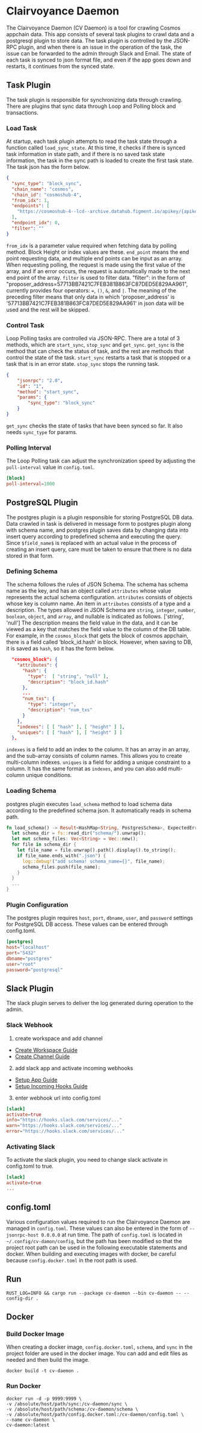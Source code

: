 # Clairvoyance Daemon
The Clairvoyance Daemon (CV Daemon) is a tool for crawling Cosmos appchain data.
This app consists of several task plugins to crawl data and a postgresql plugin to store data.
The task plugin is controlled by the JSON-RPC plugin, and when there is an issue in the operation of the task, the issue can be forwarded to the admin through Slack and Email.
The state of each task is synced to json format file, and even if the app goes down and restarts, it continues from the synced state.

## Task Plugin
The task plugin is responsible for synchronizing data through crawling.
There are plugins that sync data through Loop and Polling block and transactions.

### Load Task
At startup, each task plugin attempts to read the task state through a function called `load_sync_state`.
At this time, it checks if there is synced task information in state path, and if there is no saved task state information, the task in the sync path is loaded to create the first task state.  
The task json has the form below.

```json
{
  "sync_type": "block_sync",
  "chain_name": "cosmos",
  "chain_id": "cosmoshub-4",
  "from_idx": 1,
  "endpoints": [
    "https://cosmoshub-4--lcd--archive.datahub.figment.io/apikey/{apikey}"
  ],
  "endpoint_idx": 0,
  "filter": ""
}

```
`from_idx` is a parameter value required when fetching data by polling method. Block Height or index values are these.
`end_point` means the end point requesting data, and multiple end points can be input as an array. When requesting polling, the request is made using the first value of the array, and if an error occurs, the request is automatically made to the next end point of the array.
`filter` is used to filter data. "filter": in the form of "proposer_address=57713BB7421C7FEB381B863FC87DED5E829AA961", currently provides four operators: `=`, `()`, `&`, and `|`. The meaning of the preceding filter means that only data in which 'proposer_address' is '57713BB7421C7FEB381B863FC87DED5E829AA961' in json data will be used and the rest will be skipped.

### Control Task
Loop Polling tasks are controlled via JSON-RPC.
There are a total of 3 methods, which are `start_sync`, `stop_sync` and `get_sync`. 
`get_sync` is the method that can check the status of task, and the rest are methods that control the state of the task.
`start_sync` restarts a task that is stopped or a task that is in an error state.
`stop_sync` stops the running task.
```json
{
    "jsonrpc": "2.0",
    "id": "1",
    "method": "start_sync",
    "params": {
        "sync_type": "block_sync"
    }
}
```
`get_sync` checks the state of tasks that have been synced so far. It also needs `sync_type` for params.

### Polling Interval
The Loop Polling task can adjust the synchronization speed by adjusting the `poll-interval` value in `config.toml`.
```toml
[block]
poll-interval=1000
```

## PostgreSQL Plugin
The postgres plugin is a plugin responsible for storing PostgreSQL DB data.
Data crawled in task is delivered in message form to postgres plugin along with schema name, and postgres plugin saves data by changing data into insert query according to predefined schema and executing the query.
Since `$field_name$` is replaced with an actual value in the process of creating an insert query, care must be taken to ensure that there is no data stored in that form.

### Defining Schema
The schema follows the rules of JSON Schema.
The schema has schema name as the key, and has an object called `attributes` whose value represents the actual schema configuration.
`attributes` consists of objects whose key is column name.
An item in `attributes` consists of a type and a description.
The types allowed in JSON Schema are `string`, `integer`, `number`, `boolean`, `object`, and `array`, and nullable is indicated as follows. ['string', 'null']
The description means the field value in the data, and it can be viewed as a key that matches the field value to the column of the DB table.
For example, in the `cosmos_block` that gets the block of cosmos appchain, there is a field called ‘block_id.hash’ in block. However, when saving to DB, it is saved as `hash`, so it has the form below.
```json
  "cosmos_block": {
    "attributes": {
      "hash": {
        "type":  [ "string", "null" ],
        "description": "block_id.hash"
      },
      ...
      "num_txs": {
        "type": "integer",
        "description": "num_txs"
      }
    },
    "indexes": [ [ "hash" ], [ "height" ] ],
    "uniques": [ [ "hash" ], [ "height" ] ]
  },
```
`indexes` is a field to add an index to the column. It has an array in an array, and the sub-array consists of column names. This allows you to create multi-column indexes.
`uniques` is a field for adding a unique constraint to a column. It has the same format as `indexes`, and you can also add multi-column unique conditions.

### Loading Schema
postgres plugin executes `load_schema` method to load schema data according to the predefined schema json.
It automatically reads in schema path.
```rust
fn load_schema() -> Result<HashMap<String, PostgresSchema>, ExpectedError> {
  let schema_dir = fs::read_dir("schema/").unwrap();
  let mut schema_files: Vec<String> = Vec::new();
  for file in schema_dir {
    let file_name = file.unwrap().path().display().to_string();
    if file_name.ends_with(".json") {
      log::debug!("add schema! schema_name={}", file_name);
      schema_files.push(file_name);
    }
  }
  ...
}
```

### Plugin Configuration
The postgres plugin requires `host`, `port`, `dbname`, `user`, and `password` settings for PostgreSQL DB access.
These values can be entered through config.toml.
```toml
[postgres]
host="localhost"
port="5432"
dbname="postgres"
user="root"
password="postgresql"
```

## Slack Plugin
The slack plugin serves to deliver the log generated during operation to the admin.

### Slack Webhook
1. create workspace and add channel
- [Create Workspace Guide](https://slack.com/intl/en-kr/help/articles/206845317-Create-a-Slack-workspace)
- [Create Channel Guide](https://slack.com/intl/en-kr/help/articles/201402297-Create-a-channel)

2. add slack app and activate incoming webhooks
- [Setup App Guide](https://api.slack.com/authentication/basics)
- [Setup Incoming Hooks Guide](https://api.slack.com/messaging/webhooks)

3. enter webhook url into config.toml
```toml
[slack]
activate=true
info="https://hooks.slack.com/services/..."
warn="https://hooks.slack.com/services/..."
error="https://hooks.slack.com/services/..."
```

### Activating Slack
To activate the slack plugin, you need to change slack activate in config.toml to true.
```toml
[slack]
activate=true
...
```

## config.toml
Various configuration values required to run the Clairvoyance Daemon are managed in `config.toml`.
These values can also be entered in the form of `--jsonrpc-host 0.0.0.0` at run time.
The path of `config.toml` is located in `~/.config/cv-damon/config`, but the path has been modified so that the project root path can be used in the following executable statements and docker.
When building and executing images with docker, be careful because `config.docker.toml` in the root path is used.

## Run
```shell
RUST_LOG=INFO && cargo run --package cv-daemon --bin cv-daemon -- --config-dir .
```

## Docker
### Build Docker Image
When creating a docker image, `config.docker.toml`, `schema`, and `sync` in the project folder are used in the docker image. You can add and edit files as needed and then build the image.

```shell
docker build -t cv-daemon .
```

### Run Docker
```shell
docker run -d -p 9999:9999 \
-v /absolute/host/path/sync:/cv-daemon/sync \
-v /absolute/host/path/schema:/cv-daemon/schema \
-v /absolute/host/path/config.docker.toml:/cv-daemon/config.toml \
--name cv-daemon \
cv-daemon:latest
```
